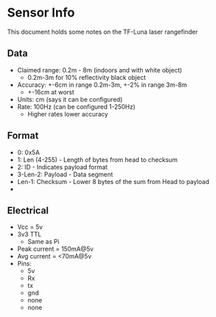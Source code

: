 # Sensor Info
This document holds some notes on the TF-Luna laser rangefinder

## Data
- Claimed range: 0.2m - 8m (indoors and with white object)
  - 0.2m-3m for 10% reflectivity black object
- Accuracy: +-6cm in range 0.2m-3m, +-2% in range 3m-8m
  - +-16cm at worst
- Units: cm (says it can be configured)
- Rate: 100Hz (can be configured 1-250Hz)
  - Higher rates lower accuracy

## Format
- 0: 0x5A
- 1: Len (4-255) - Length of bytes from head to checksum
- 2: ID - Indicates payload format
- 3-Len-2: Payload - Data segment
- Len-1: Checksum - Lower 8 bytes of the sum from Head to payload
- 

## Electrical
- Vcc = 5v
- 3v3 TTL
  - Same as Pi
- Peak current = 150mA@5v
- Avg current = <70mA@5v
- Pins:
  - 5v
  - Rx
  - tx
  - gnd
  - none
  - none